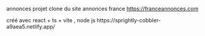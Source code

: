 annonces
projet clone du site annonces france https://franceannonces.com
<p>créé avec react + ts + vite , node js  https://sprightly-cobbler-a9aea5.netlify.app/</p>


